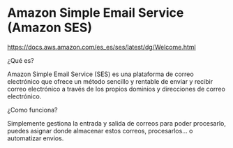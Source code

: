 # Amazon Simple Email Service (Amazon SES)

https://docs.aws.amazon.com/es_es/ses/latest/dg/Welcome.html

¿Qué es?

Amazon Simple Email Service (SES) es una plataforma de correo electrónico que ofrece un método sencillo y rentable de enviar y recibir correo electrónico a través de los propios dominios y direcciones de correo electrónico.

¿Como funciona?

Simplemente gestiona la entrada y salida de correos para poder procesarlo, puedes asignar donde almacenar estos correos, procesarlos… o automatizar envios.